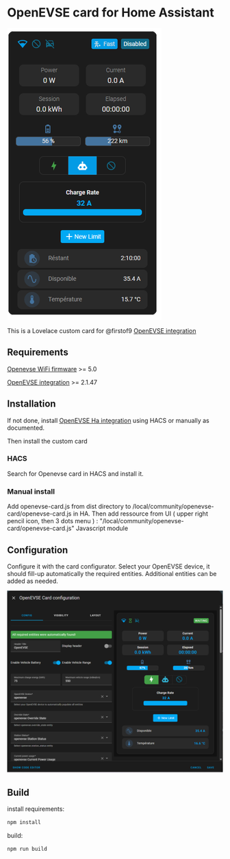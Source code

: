 # OpenEVSE card for Home Assistant

![image](assets/card.png)

This is a Lovelace custom card for @firstof9 [OpenEVSE integration](https://github.com/firstof9/openevse)

## Requirements

[Openevse WiFi firmware](https://github.com/OpenEVSE/openevse_esp32_firmware/) >= 5.0

[OpenEVSE integration](https://github.com/firstof9/openevse) >= 2.1.47

## Installation

If not done, install [OpenEVSE Ha integration](https://github.com/firstof9/openevse) using HACS or manually as documented.

Then install the custom card

### HACS

Search for Openevse card in HACS and install it.

### Manual install

Add openevse-card.js from dist directory to /local/community/openevse-card/openevse-card.js in HA.
Then add ressource from UI ( upper right pencil icon, then 3 dots menu ) :
"/local/community/openevse-card/openevse-card.js"
Javascript module

## Configuration

Configure it with the card configurator.
Select your OpenEVSE device, it should fill-up automatically the required entities.
Additional entities can be added as needed.

![image](assets/config.png)

## Build

install requirements:

```bash
npm install
```

build:

```bash
npm run build
```
